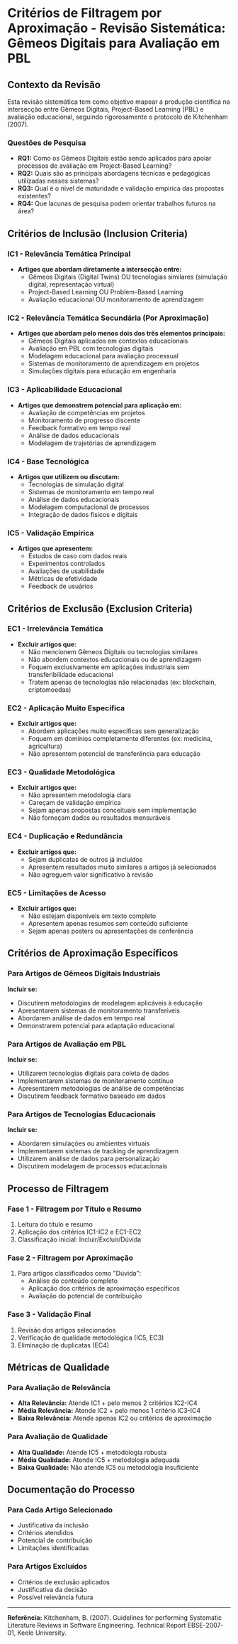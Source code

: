 # Critérios de Filtragem por Aproximação - Revisão Sistemática: Gêmeos Digitais para Avaliação em PBL

## Contexto da Revisão

Esta revisão sistemática tem como objetivo mapear a produção científica na intersecção entre Gêmeos Digitais, Project-Based Learning (PBL) e avaliação educacional, seguindo rigorosamente o protocolo de Kitchenham (2007).

### Questões de Pesquisa
- **RQ1:** Como os Gêmeos Digitais estão sendo aplicados para apoiar processos de avaliação em Project-Based Learning?
- **RQ2:** Quais são as principais abordagens técnicas e pedagógicas utilizadas nesses sistemas?
- **RQ3:** Qual é o nível de maturidade e validação empírica das propostas existentes?
- **RQ4:** Que lacunas de pesquisa podem orientar trabalhos futuros na área?

## Critérios de Inclusão (Inclusion Criteria)

### IC1 - Relevância Temática Principal
- **Artigos que abordam diretamente a intersecção entre:**
  - Gêmeos Digitais (Digital Twins) OU tecnologias similares (simulação digital, representação virtual)
  - Project-Based Learning OU Problem-Based Learning
  - Avaliação educacional OU monitoramento de aprendizagem

### IC2 - Relevância Temática Secundária (Por Aproximação)
- **Artigos que abordam pelo menos dois dos três elementos principais:**
  - Gêmeos Digitais aplicados em contextos educacionais
  - Avaliação em PBL com tecnologias digitais
  - Modelagem educacional para avaliação processual
  - Sistemas de monitoramento de aprendizagem em projetos
  - Simulações digitais para educação em engenharia

### IC3 - Aplicabilidade Educacional
- **Artigos que demonstrem potencial para aplicação em:**
  - Avaliação de competências em projetos
  - Monitoramento de progresso discente
  - Feedback formativo em tempo real
  - Análise de dados educacionais
  - Modelagem de trajetórias de aprendizagem

### IC4 - Base Tecnológica
- **Artigos que utilizem ou discutam:**
  - Tecnologias de simulação digital
  - Sistemas de monitoramento em tempo real
  - Análise de dados educacionais
  - Modelagem computacional de processos
  - Integração de dados físicos e digitais

### IC5 - Validação Empírica
- **Artigos que apresentem:**
  - Estudos de caso com dados reais
  - Experimentos controlados
  - Avaliações de usabilidade
  - Métricas de efetividade
  - Feedback de usuários

## Critérios de Exclusão (Exclusion Criteria)

### EC1 - Irrelevância Temática
- **Excluir artigos que:**
  - Não mencionem Gêmeos Digitais ou tecnologias similares
  - Não abordem contextos educacionais ou de aprendizagem
  - Foquem exclusivamente em aplicações industriais sem transferibilidade educacional
  - Tratem apenas de tecnologias não relacionadas (ex: blockchain, criptomoedas)

### EC2 - Aplicação Muito Específica
- **Excluir artigos que:**
  - Abordem aplicações muito específicas sem generalização
  - Foquem em domínios completamente diferentes (ex: medicina, agricultura)
  - Não apresentem potencial de transferência para educação

### EC3 - Qualidade Metodológica
- **Excluir artigos que:**
  - Não apresentem metodologia clara
  - Careçam de validação empírica
  - Sejam apenas propostas conceituais sem implementação
  - Não forneçam dados ou resultados mensuráveis

### EC4 - Duplicação e Redundância
- **Excluir artigos que:**
  - Sejam duplicatas de outros já incluídos
  - Apresentem resultados muito similares a artigos já selecionados
  - Não agreguem valor significativo à revisão

### EC5 - Limitações de Acesso
- **Excluir artigos que:**
  - Não estejam disponíveis em texto completo
  - Apresentem apenas resumos sem conteúdo suficiente
  - Sejam apenas posters ou apresentações de conferência

## Critérios de Aproximação Específicos

### Para Artigos de Gêmeos Digitais Industriais
**Incluir se:**
- Discutirem metodologias de modelagem aplicáveis à educação
- Apresentarem sistemas de monitoramento transferíveis
- Abordarem análise de dados em tempo real
- Demonstrarem potencial para adaptação educacional

### Para Artigos de Avaliação em PBL
**Incluir se:**
- Utilizarem tecnologias digitais para coleta de dados
- Implementarem sistemas de monitoramento contínuo
- Apresentarem metodologias de análise de competências
- Discutirem feedback formativo baseado em dados

### Para Artigos de Tecnologias Educacionais
**Incluir se:**
- Abordarem simulações ou ambientes virtuais
- Implementarem sistemas de tracking de aprendizagem
- Utilizarem análise de dados para personalização
- Discutirem modelagem de processos educacionais

## Processo de Filtragem

### Fase 1 - Filtragem por Título e Resumo
1. Leitura do título e resumo
2. Aplicação dos critérios IC1-IC2 e EC1-EC2
3. Classificação inicial: Incluir/Excluir/Dúvida

### Fase 2 - Filtragem por Aproximação
1. Para artigos classificados como "Dúvida":
   - Análise do conteúdo completo
   - Aplicação dos critérios de aproximação específicos
   - Avaliação do potencial de contribuição

### Fase 3 - Validação Final
1. Revisão dos artigos selecionados
2. Verificação de qualidade metodológica (IC5, EC3)
3. Eliminação de duplicatas (EC4)

## Métricas de Qualidade

### Para Avaliação de Relevância
- **Alta Relevância:** Atende IC1 + pelo menos 2 critérios IC2-IC4
- **Média Relevância:** Atende IC2 + pelo menos 1 critério IC3-IC4
- **Baixa Relevância:** Atende apenas IC2 ou critérios de aproximação

### Para Avaliação de Qualidade
- **Alta Qualidade:** Atende IC5 + metodologia robusta
- **Média Qualidade:** Atende IC5 + metodologia adequada
- **Baixa Qualidade:** Não atende IC5 ou metodologia insuficiente

## Documentação do Processo

### Para Cada Artigo Selecionado
- Justificativa da inclusão
- Critérios atendidos
- Potencial de contribuição
- Limitações identificadas

### Para Artigos Excluídos
- Critérios de exclusão aplicados
- Justificativa da decisão
- Possível relevância futura

---

**Referência:** Kitchenham, B. (2007). Guidelines for performing Systematic Literature Reviews in Software Engineering. Technical Report EBSE-2007-01, Keele University.

